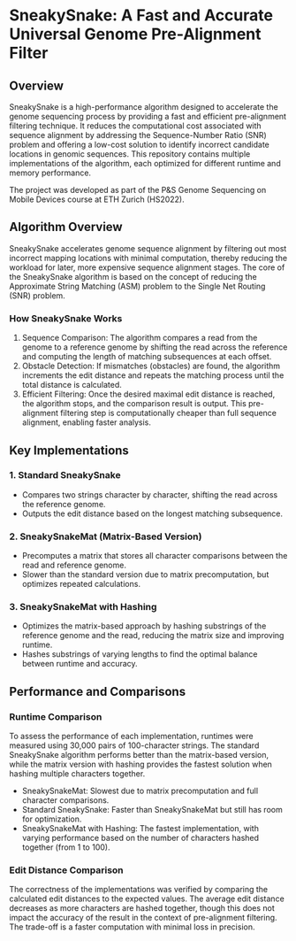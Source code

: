 # SneakySnake: A Fast and Accurate Universal Genome Pre-Alignment Filter

## Overview

SneakySnake is a high-performance algorithm designed to accelerate the genome sequencing process by providing a fast and efficient pre-alignment filtering technique. It reduces the computational cost associated with sequence alignment by addressing the Sequence-Number Ratio (SNR) problem and offering a low-cost solution to identify incorrect candidate locations in genomic sequences. This repository contains multiple implementations of the algorithm, each optimized for different runtime and memory performance.

The project was developed as part of the P&S Genome Sequencing on Mobile Devices course at ETH Zurich (HS2022).

## Algorithm Overview

SneakySnake accelerates genome sequence alignment by filtering out most incorrect mapping locations with minimal computation, thereby reducing the workload for later, more expensive sequence alignment stages. The core of the SneakySnake algorithm is based on the concept of reducing the Approximate String Matching (ASM) problem to the Single Net Routing (SNR) problem.

### How SneakySnake Works

1. Sequence Comparison: The algorithm compares a read from the genome to a reference genome by shifting the read across the reference and computing the length of matching subsequences at each offset.
2. Obstacle Detection: If mismatches (obstacles) are found, the algorithm increments the edit distance and repeats the matching process until the total distance is calculated.
3. Efficient Filtering: Once the desired maximal edit distance is reached, the algorithm stops, and the comparison result is output. This pre-alignment filtering step is computationally cheaper than full sequence alignment, enabling faster analysis.

## Key Implementations

### 1. Standard SneakySnake

- Compares two strings character by character, shifting the read across the reference genome.
- Outputs the edit distance based on the longest matching subsequence.
  
### 2. SneakySnakeMat (Matrix-Based Version)

- Precomputes a matrix that stores all character comparisons between the read and reference genome.
- Slower than the standard version due to matrix precomputation, but optimizes repeated calculations.

### 3. SneakySnakeMat with Hashing

- Optimizes the matrix-based approach by hashing substrings of the reference genome and the read, reducing the matrix size and improving runtime.
- Hashes substrings of varying lengths to find the optimal balance between runtime and accuracy.

## Performance and Comparisons

### Runtime Comparison

To assess the performance of each implementation, runtimes were measured using 30,000 pairs of 100-character strings. The standard SneakySnake algorithm performs better than the matrix-based version, while the matrix version with hashing provides the fastest solution when hashing multiple characters together.

- SneakySnakeMat: Slowest due to matrix precomputation and full character comparisons.
- Standard SneakySnake: Faster than SneakySnakeMat but still has room for optimization.
- SneakySnakeMat with Hashing: The fastest implementation, with varying performance based on the number of characters hashed together (from 1 to 100).

### Edit Distance Comparison

The correctness of the implementations was verified by comparing the calculated edit distances to the expected values. The average edit distance decreases as more characters are hashed together, though this does not impact the accuracy of the result in the context of pre-alignment filtering. The trade-off is a faster computation with minimal loss in precision.